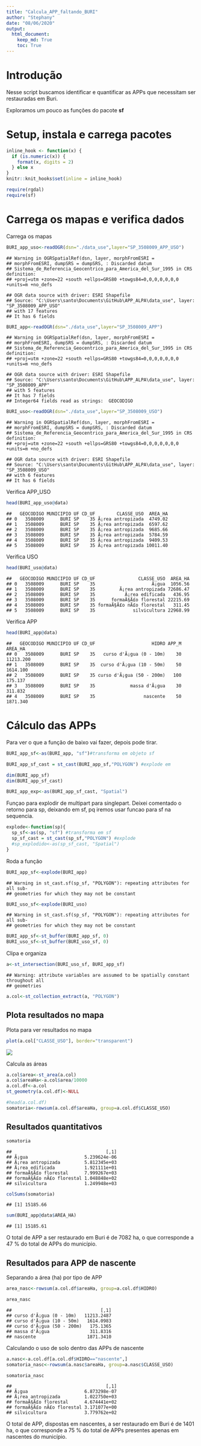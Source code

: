 ```yaml
---
title: "Calcula_APP_faltando_BURI"
author: "Stephany"
date: "08/06/2020"
output: 
  html_document:
    keep_md: True
    toc: True
---
```

# Introdução

Nesse script buscamos identificar e quantificar as APPs que necessitam ser restauradas em Buri.

Exploramos um pouco as funções do pacote **sf**
# Setup, instala e carrega pacotes


```r
inline_hook <- function(x) {
  if (is.numeric(x)) {
    format(x, digits = 2)
  } else x
}
knitr::knit_hooks$set(inline = inline_hook)
```




```r
require(rgdal)
require(sf)
```
# Carrega os mapas e verifica dados

Carrega os mapas

```r
BURI_app_uso<-readOGR(dsn="./data_use",layer="SP_3508009_APP_USO")
```

```
## Warning in OGRSpatialRef(dsn, layer, morphFromESRI =
## morphFromESRI, dumpSRS = dumpSRS, : Discarded datum
## Sistema_de_Referencia_Geocentrico_para_America_del_Sur_1995 in CRS definition:
## +proj=utm +zone=22 +south +ellps=GRS80 +towgs84=0,0,0,0,0,0,0 +units=m +no_defs
```

```
## OGR data source with driver: ESRI Shapefile 
## Source: "C:\Users\santo\Documents\GitHub\APP_ALPA\data_use", layer: "SP_3508009_APP_USO"
## with 17 features
## It has 6 fields
```

```r
BURI_app<-readOGR(dsn="./data_use",layer="SP_3508009_APP")
```

```
## Warning in OGRSpatialRef(dsn, layer, morphFromESRI =
## morphFromESRI, dumpSRS = dumpSRS, : Discarded datum
## Sistema_de_Referencia_Geocentrico_para_America_del_Sur_1995 in CRS definition:
## +proj=utm +zone=22 +south +ellps=GRS80 +towgs84=0,0,0,0,0,0,0 +units=m +no_defs
```

```
## OGR data source with driver: ESRI Shapefile 
## Source: "C:\Users\santo\Documents\GitHub\APP_ALPA\data_use", layer: "SP_3508009_APP"
## with 5 features
## It has 7 fields
## Integer64 fields read as strings:  GEOCODIGO
```

```r
BURI_uso<-readOGR(dsn="./data_use",layer="SP_3508009_USO")
```

```
## Warning in OGRSpatialRef(dsn, layer, morphFromESRI =
## morphFromESRI, dumpSRS = dumpSRS, : Discarded datum
## Sistema_de_Referencia_Geocentrico_para_America_del_Sur_1995 in CRS definition:
## +proj=utm +zone=22 +south +ellps=GRS80 +towgs84=0,0,0,0,0,0,0 +units=m +no_defs
```

```
## OGR data source with driver: ESRI Shapefile 
## Source: "C:\Users\santo\Documents\GitHub\APP_ALPA\data_use", layer: "SP_3508009_USO"
## with 6 features
## It has 6 fields
```
Verifica APP_USO

```r
head(BURI_app_uso@data)
```

```
##   GEOCODIGO MUNICIPIO UF CD_UF        CLASSE_USO  AREA_HA
## 0   3508009      BURI SP    35 Ã¡rea antropizada  4749.02
## 1   3508009      BURI SP    35 Ã¡rea antropizada  6597.62
## 2   3508009      BURI SP    35 Ã¡rea antropizada  9685.66
## 3   3508009      BURI SP    35 Ã¡rea antropizada  5784.59
## 4   3508009      BURI SP    35 Ã¡rea antropizada  9409.53
## 5   3508009      BURI SP    35 Ã¡rea antropizada 10011.40
```

Verifica USO

```r
head(BURI_uso@data)
```

```
##   GEOCODIGO MUNICIPIO UF CD_UF                CLASSE_USO  AREA_HA
## 0   3508009      BURI SP    35                     Ã¡gua  1056.56
## 1   3508009      BURI SP    35         Ã¡rea antropizada 72686.47
## 2   3508009      BURI SP    35           Ã¡rea edificada   436.95
## 3   3508009      BURI SP    35      formaÃ§Ã£o florestal 22215.69
## 4   3508009      BURI SP    35 formaÃ§Ã£o nÃ£o florestal   311.45
## 5   3508009      BURI SP    35              silvicultura 22968.99
```
Verifica APP

```r
head(BURI_app@data)
```

```
##   GEOCODIGO MUNICIPIO UF CD_UF                     HIDRO APP_M   AREA_HA
## 0   3508009      BURI SP    35   curso d'Ã¡gua (0 - 10m)    30 11213.200
## 1   3508009      BURI SP    35  curso d'Ã¡gua (10 - 50m)    50  1614.100
## 2   3508009      BURI SP    35 curso d'Ã¡gua (50 - 200m)   100   175.137
## 3   3508009      BURI SP    35             massa d'Ã¡gua    30   311.832
## 4   3508009      BURI SP    35                  nascente    50  1871.340
```
# Cálculo das APPs

Para ver o que a função de baixo vai fazer, depois pode tirar.

```r
BURI_app_sf<-as(BURI_app, "sf")#transforma em objeto sf

BURI_app_sf_cast = st_cast(BURI_app_sf,"POLYGON") #explode em 

dim(BURI_app_sf)
dim(BURI_app_sf_cast)

BURI_app_exp<-as(BURI_app_sf_cast, "Spatial")
```
Funçao para explodir de multipart para singlepart. Deixei comentado o retorno para sp, deixando em sf, pq iremos usar funcao para sf na sequencia.

```r
explode<-function(sp){
  sp_sf<-as(sp, "sf") #transforma em sf
  sp_sf_cast = st_cast(sp_sf,"POLYGON") #explode 
  #sp_explodido<-as(sp_sf_cast, "Spatial")
}
```
Roda a função

```r
BURI_app_sf<-explode(BURI_app)
```

```
## Warning in st_cast.sf(sp_sf, "POLYGON"): repeating attributes for all sub-
## geometries for which they may not be constant
```

```r
BURI_uso_sf<-explode(BURI_uso)
```

```
## Warning in st_cast.sf(sp_sf, "POLYGON"): repeating attributes for all sub-
## geometries for which they may not be constant
```

```r
BURI_app_sf<-st_buffer(BURI_app_sf, 0)
BURI_uso_sf<-st_buffer(BURI_uso_sf, 0)
```
Clipa e organiza

```r
a<-st_intersection(BURI_uso_sf, BURI_app_sf)
```

```
## Warning: attribute variables are assumed to be spatially constant throughout all
## geometries
```

```r
a.col<-st_collection_extract(a, "POLYGON")
```
## Plota resultados no mapa
Plota para ver resultados no mapa

```r
plot(a.col["CLASSE_USO"], border="transparent")
```

<img src="Calcula_APP_faltando_BURI_files/figure-html/unnamed-chunk-10-1.png" style="display: block; margin: auto;" />

Calcula as áreas

```r
a.col$area<-st_area(a.col)
a.col$areaHa<-a.col$area/10000
a.col.df<-a.col
st_geometry(a.col.df)<-NULL

#head(a.col.df)
somatoria<-rowsum(a.col.df$areaHa, group=a.col.df$CLASSE_USO)
```
## Resultados quantitativos

```r
somatoria
```

```
##                                   [,1]
## Ã¡gua                     5.239624e-06
## Ã¡rea antropizada         5.812345e+03
## Ã¡rea edificada           1.921111e+01
## formaÃ§Ã£o florestal      7.999267e+03
## formaÃ§Ã£o nÃ£o florestal 1.048848e+02
## silvicultura              1.249948e+03
```


```r
colSums(somatoria)
```

```
## [1] 15185.66
```

```r
sum(BURI_app@data$AREA_HA)
```

```
## [1] 15185.61
```

O total de APP a ser restaurado em Buri é de 7082 ha, o que corresponde a 47 % do total de APPs do município.

## Resultados para APP de nascente

Separando a área (ha) por tipo de APP

```r
area_nasc<-rowsum(a.col.df$areaHa, group=a.col.df$HIDRO)
```


```r
area_nasc
```

```
##                                 [,1]
## curso d'Ã¡gua (0 - 10m)   11213.2487
## curso d'Ã¡gua (10 - 50m)   1614.0983
## curso d'Ã¡gua (50 - 200m)   175.1365
## massa d'Ã¡gua               311.8316
## nascente                   1871.3410
```

Calculando o uso de solo dentro das APPs de nascente

```r
a.nasc<-a.col.df[a.col.df$HIDRO=="nascente",]
somatoria_nasc<-rowsum(a.nasc$areaHa, group=a.nasc$CLASSE_USO)
```


```r
somatoria_nasc
```

```
##                                   [,1]
## Ã¡gua                     6.873298e-07
## Ã¡rea antropizada         1.022750e+03
## formaÃ§Ã£o florestal      4.674441e+02
## formaÃ§Ã£o nÃ£o florestal 3.171077e+00
## silvicultura              3.779762e+02
```
O total de APP, dispostas em nascentes, a ser restaurado em Buri é de 1401 ha, o que corresponde a 75 % do total de APPs presentes apenas em nascentes do município.




